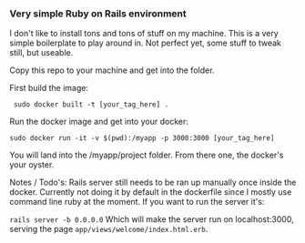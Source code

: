 ### Very simple Ruby on Rails environment

I don't like to install tons and tons of stuff on my machine. This is a very simple boilerplate to play around in.
Not perfect yet, some stuff to tweak still, but useable.

Copy this repo to your machine and get into the folder.

First build the image:

` sudo docker built -t [your_tag_here] .`

Run the docker image and get into your docker:

`sudo docker run -it -v $(pwd):/myapp -p 3000:3000 [your_tag_here]`

You will land into the /myapp/project folder.
From there one, the docker's your oyster.

Notes / Todo's:
Rails server still needs to be ran up manually once inside the docker. Currently not doing it by default in the dockerfile since I mostly use command line ruby at the moment.
If you want to run the server it's:

`rails server -b 0.0.0.0`
Which will make the server run on localhost:3000, serving the page `app/views/welcome/index.html.erb`.


